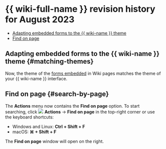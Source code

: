 # {{ wiki-full-name }} revision history for August 2023

* [Adapting embedded forms to the {{ wiki-name }} theme](#matching-themes)
* [Find on page](#search-by-page)

## Adapting embedded forms to the {{ wiki-name }} theme {#matching-themes}

Now, the theme of the [forms embedded](../actions/forms.md) in Wiki pages matches the theme of your {{ wiki-name }} interface.

## Find on page {#search-by-page}

The **Actions** menu now contains the **Find on page** option. To start searching, click ![](../../_assets/wiki/svg/actions-icon.svg) **Actions** → **Find on page** in the top-right corner or use the keyboard shortcuts:
* Windows and Linux: **Ctrl + Shift + F**
* macOS: **⌘ + Shift + F**

The **Find on page** window will open on the right.
